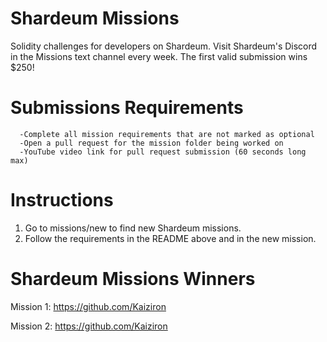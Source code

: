 # Shardeum Missions

Solidity challenges for developers on Shardeum.
Visit Shardeum's Discord in the Missions text channel every week.
The first valid submission wins $250!

# Submissions Requirements

      -Complete all mission requirements that are not marked as optional
      -Open a pull request for the mission folder being worked on
      -YouTube video link for pull request submission (60 seconds long max)

# Instructions

1. Go to missions/new to find new Shardeum missions.
2. Follow the requirements in the README above and in the new mission.

# Shardeum Missions Winners

Mission 1: https://github.com/Kaiziron

Mission 2: https://github.com/Kaiziron
